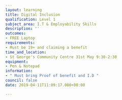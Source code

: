```yaml
---
layout: learning
title: Digital Inclusion
qualification: Level 1
subject_area: I.T & Employability Skills
description: ''
outcomes:
- FREE Laptop
requirements:
- Must be 19+ and claiming a benefit
time_and_location:
- St George's Community Centre 31st May 9:30-2:30
equipment:
- Pen & Notepad
information:
- " Must bring Proof of benefit and I.D "
council: false
date: 2019-04-11T11:09:17.000+00:00

---
```

